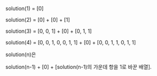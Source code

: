 solution(1) = [0]

solution(2) = [0] + [0] + [1]

solution(3) = [0, 0, 1] + [0] + [0, 1, 1]

solution(4) = [0, 0, 1, 0, 0, 1, 1] + [0] + [0, 0, 1, 1, 0, 1, 1]

solution(n)은

solution(n-1) + [0] + [solution(n-1)의 가운데 항을 1로 바꾼 배열].
